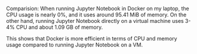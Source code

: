Comparision:
When running Jupyter Notebook in Docker on my laptop, the CPU usage is nearly 0%, and it uses around 95.41 MiB of memory. On the other hand, running Jupyter Notebook directly on a virtual machine uses 3-4% CPU and about 1.09 GB of memory.

This shows that Docker is more efficient in terms of CPU and memory usage compared to running Jupyter Notebook on a VM.
